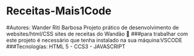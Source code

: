 # Receitas-Mais1Code
#Autores: Wander Riti Barbosa
Projeto prático de desenvolvimento de websites/html/CSS
sites de receitas do Wandão
🎂
###para trabalhar com este projeto é necessário que tenha instalado na sua máquina:VSCODE
###Tecnologías: HTML 5 - CCS3 - JAVASCRIPT
